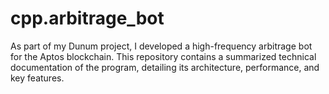 # cpp.arbitrage_bot
As part of my Dunum project, I developed a high-frequency arbitrage bot for the Aptos blockchain. This repository contains a summarized technical documentation of the program, detailing its architecture, performance, and key features.

